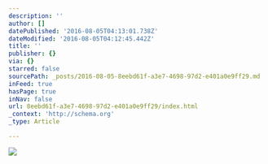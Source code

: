 ```yaml
---
description: ''
author: []
datePublished: '2016-08-05T04:13:01.738Z'
dateModified: '2016-08-05T04:12:45.442Z'
title: ''
publisher: {}
via: {}
starred: false
sourcePath: _posts/2016-08-05-8eebd61f-a3e7-4698-97d2-e401a0e9ff29.md
inFeed: true
hasPage: true
inNav: false
url: 8eebd61f-a3e7-4698-97d2-e401a0e9ff29/index.html
_context: 'http://schema.org'
_type: Article

---
```

![](https://the-grid-user-content.s3-us-west-2.amazonaws.com/fb2cb7eb-e77c-4b9e-b3ff-5ffe5e8a100d.jpg)